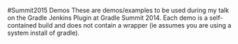 #Summit2015 Demos
These are demos/examples to be used during my talk on the Gradle Jenkins Plugin at Gradle Summit 2014.  Each demo is a self-contained build and does not contain a wrapper (ie assumes you are using a system install of gradle).
